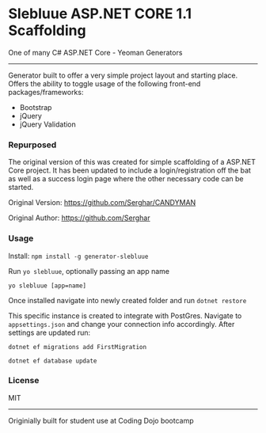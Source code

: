 # Slebluue ASP.NET CORE 1.1 Scaffolding
One of many C# ASP.NET Core - Yeoman Generators
******
Generator built to offer a very simple project layout and starting place.
Offers the ability to toggle usage of the following front-end packages/frameworks:
 - Bootstrap
 - jQuery
 - jQuery Validation

### Repurposed
The original version of this was created for simple scaffolding of a ASP.NET Core project. 
It has been updated to include a login/registration off the bat as well as a success login
page where the other necessary code can be started.

Original Version: https://github.com/Serghar/CANDYMAN

Original Author: https://github.com/Serghar

### Usage
Install: ```npm install -g generator-slebluue```

Run ```yo slebluue```, optionally passing an app name
```
yo slebluue [app=name]
```

Once installed navigate into newly created folder and run ```dotnet restore```

This specific instance is created to integrate with PostGres.
Navigate to ```appsettings.json``` and change your connection info accordingly.
After settings are updated run:
```
dotnet ef migrations add FirstMigration
```
```
dotnet ef database update
```

### License

MIT

------
Originially built for student use at Coding Dojo bootcamp
